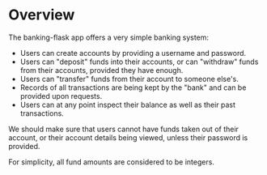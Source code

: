 # Overview

The banking-flask app offers a very simple banking system:

- Users can create accounts by providing a username and password.
- Users can "deposit" funds into their accounts, or can "withdraw" funds from their accounts, provided they have enough.
- Users can "transfer" funds from their account to someone else's.
- Records of all transactions are being kept by the "bank" and can be provided upon requests.
- Users can at any point inspect their balance as well as their past transactions.

We should make sure that users cannot have funds taken out of their account, or their account details being viewed, unless their password is provided.

For simplicity, all fund amounts are considered to be integers.
